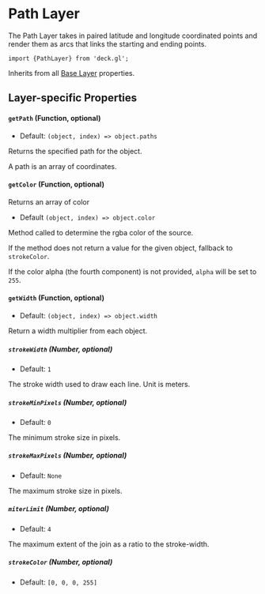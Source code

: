 # Path Layer

The Path Layer takes in paired latitude and longitude coordinated points and
render them as arcs that links the starting and ending points.

    import {PathLayer} from 'deck.gl';

Inherits from all [Base Layer](/docs/layers/base-layer.md) properties.

## Layer-specific Properties


#### `getPath` (Function, optional)

- Default: `(object, index) => object.paths`

Returns the specified path for the object.

A path is an array of coordinates.


#### `getColor` (Function, optional)

Returns an array of color

- Default `(object, index) => object.color`

Method called to determine the rgba color of the source.

If the method does not return a value for the given object,
fallback to `strokeColor`.

If the color alpha (the fourth component) is not provided,
`alpha` will be set to `255`.


#### `getWidth` (Function, optional)

- Default: `(object, index) => object.width`

Return a width multiplier from each object.


##### `strokeWidth` (Number, optional)

- Default: `1`

The stroke width used to draw each line. Unit is meters.

##### `strokeMinPixels` (Number, optional)

- Default: `0`

The minimum stroke size in pixels.


##### `strokeMaxPixels` (Number, optional)

- Default: `None`

The maximum stroke size in pixels.


##### `miterLimit` (Number, optional)

- Default: `4`

The maximum extent of the join as a ratio to the stroke-width.


##### `strokeColor` (Number, optional)

- Default: `[0, 0, 0, 255]`

